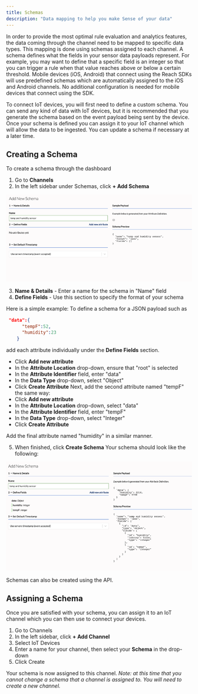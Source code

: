 ```yaml
---
title: Schemas
description: "Data mapping to help you make Sense of your data"
---
```


In order to provide the most optimal rule evaluation and analytics features, the data coming through the channel need to be mapped to specific data types. This mapping is done using schemas assigned to each channel. A schema defines what the fields in your sensor data payloads represent. For example, you may want to define that a specific field is an integer so that you can trigger a rule when that value reaches above or below a certain threshold. Mobile devices (iOS, Android) that connect using the Reach SDKs will use predefined schemas which are automatically assigned to the iOS and Android channels. No additional configuration is needed for mobile devices that connect using the SDK.

To connect IoT devices, you will first need to define a custom schema. You can send any kind of data with IoT devices, but it is recommended that you generate the schema based on the event payload being sent by the device. Once your schema is defined you can assign it to your IoT channel which will allow the data to be ingested. You can update a schema if necessary at a later time.

## Creating a Schema

To create a schema through the dashboard
1. Go to **Channels**
2. In the left sidebar under Schemas, click **+ Add Schema**

![](./images/schema_add_schema.png)

3. **Name & Details** - Enter a name for the schema in "Name" field
4. **Define Fields** - Use this section to specify the format of your schema


Here is a simple example:
To define a schema for a JSON payload such as
```json
 "data":{
      "tempF":52,
      "humidity":23
    }
```
add each attribute individually under the **Define Fields** section.

- Click **Add new attribute**  
- In the **Attribute Location** drop-down, ensure that "root" is selected
- In the **Attribute Identifier** field, enter "data"
- In the **Data Type** drop-down, select "Object"
- Click **Create Attribute** 
Next, add the second attribute named "tempF" the same way:  
- Click **Add new attribute**
- In the **Attribute Location** drop-down, select "data"
- In the **Attribute Identifier** field, enter "tempF"
- In the **Data Type** drop-down, select "Integer"
- Click **Create Attribute**

Add the final attribute named "humidity" in a similar manner. 

5. When finished, click **Create Schema**  Your schema should look like the following:

![](images/schema_json_example.png)

Schemas can also be created using the API.

## Assigning a Schema

Once you are satisfied with your schema, you can assign it to an IoT channel which you can then use to connect your devices.

1. Go to Channels
2. In the left sidebar, click **+ Add Channel**
3. Select IoT Devices
4. Enter a name for your channel, then select your **Schema** in the drop-down
5. Click Create

Your schema is now assigned to this channel. *Note: at this time that you cannot change a schema that a channel is assigned to. You will need to create a new channel.*
